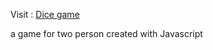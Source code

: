 Visit : <a href="https://a11002500.github.io/dice/">Dice game</a>

<p>a game for two person created with Javascript</p>
